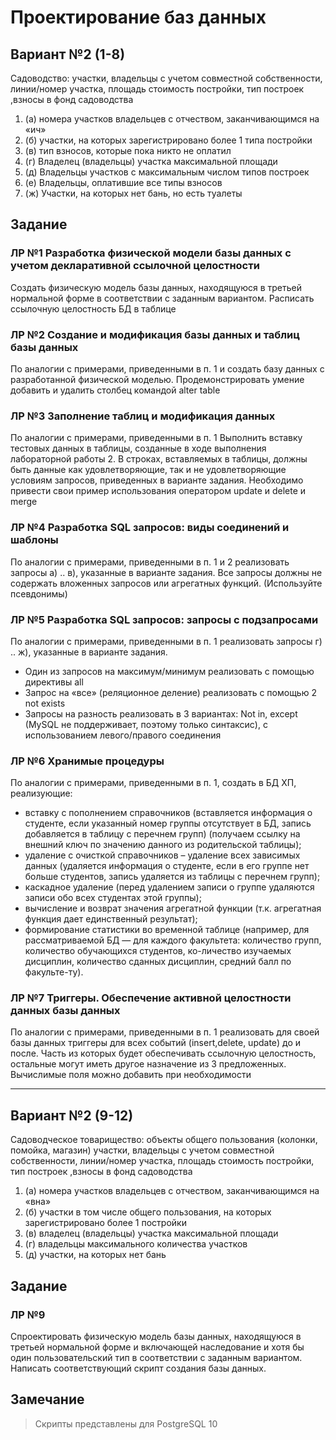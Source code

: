 # Проектирование баз данных

## Вариант №2 (1-8)

Садоводство: участки, владельцы с учетом совместной собственности, линии/номер участка,
площадь стоимость постройки, тип построек ,взносы в фонд садоводства

1. (a) номера участков владельцев с отчеством, заканчивающимся на «ич»
2. (б) участки, на которых зарегистрировано более 1 типа постройки
3. (в) тип взносов, которые пока никто не оплатил
4. (г) Владелец (владельцы) участка максимальной площади
5. (д) Владельцы участков с максимальным числом типов построек
6. (е) Владельцы, оплатившие все типы взносов
7. (ж) Участки, на которых нет бань, но есть туалеты

## Задание

### ЛР №1 Разработка физической модели базы данных с учетом декларативной ссылочной целостности

Создать физическую модель базы данных, находящуюся в третьей нормальной форме в
соответствии с заданным вариантом. Расписать ссылочную целостность БД в таблице

### ЛР №2 Создание и модификация базы данных и таблиц базы данных

По аналогии с примерами, приведенными в п. 1 и создать базу данных с разработанной
физической моделью. Продемонстрировать умение добавить и удалить столбец командой alter table

### ЛР №3 Заполнение таблиц и модификация данных

По аналогии с примерами, приведенными в п. 1 Выполнить вставку тестовых данных в
таблицы, созданные в ходе выполнения лабораторной работы 2. В строках, вставляемых в таблицы,
должны быть данные как удовлетворяющие, так и не удовлетворяющие условиям запросов,
приведенных в варианте задания. Необходимо привести свои пример использования оператором update
и delete и merge

### ЛР №4 Разработка SQL запросов: виды соединений и шаблоны

По аналогии с примерами, приведенными в п. 1 и 2 реализовать запросы а) .. в), указанные в
варианте задания. Все запросы должны не содержать вложенных запросов или агрегатных функций.
(Используйте псевдонимы)

### ЛР №5 Разработка SQL запросов: запросы с подзапросами

По аналогии с примерами, приведенными в п. 1 реализовать запросы г) .. ж), указанные в
варианте задания.

* Один из запросов на максимум/минимум реализовать с помощью директивы all
* Запрос на «все» (реляционное деление) реализовать с помощью 2 not exists
* Запросы на разность реализовать в 3 вариантах: Not in, except (MySQL не поддерживает,
поэтому только синтаксис), с использованием левого/правого соединения

### ЛР №6 Хранимые процедуры

По аналогии с примерами, приведенными в п. 1, создать в БД ХП, реализующие:
- вставку с пополнением справочников (вставляется информация о студенте, если указанный номер
группы отсутствует в БД, запись добавляется в таблицу с перечнем групп) (получаем ссылку на
внешний ключ по значению данного из родительской таблицы);
- удаление с очисткой справочников – удаление всех зависимых данных (удаляется информация о
студенте, если в его группе нет больше студентов, запись удаляется из таблицы с перечнем групп);
- каскадное удаление (перед удалением записи о группе удаляются записи обо всех студентах этой
группы);
- вычисление и возврат значения агрегатной функции (т.к. агрегатная функция дает единственный
результат);
- формирование статистики во временной таблице (например, для рассматриваемой БД — для
каждого факультета: количество групп, количество обучающихся студентов, ко-личество изучаемых
дисциплин, количество сданных дисциплин, средний балл по факульте-ту).

### ЛР №7 Триггеры. Обеспечение активной целостности данных базы данных

По аналогии с примерами, приведенными в п. 1 реализовать для своей базы данных триггеры
для всех событий (insert,delete, update) до и после. Часть из которых будет обеспечивать ссылочную
целостность, остальные могут иметь другое назначение из 3 предложенных. Вычислимые поля
можно добавить при необходимости

---

## Вариант №2 (9-12)

Садоводческое товарищество: объекты общего пользования (колонки, помойка, магазин)
участки, владельцы с учетом совместной собственности, линии/номер участка, площадь
стоимость постройки, тип построек ,взносы в фонд садоводства

1. (а) номера участков владельцев с отчеством, заканчивающимся на «вна»
2. (б) участки в том числе общего пользования, на которых зарегистрировано более 1 постройки
3. (в) владелец (владельцы) участка максимальной площади
4. (г) владельцы максимального количества участков
5. (д) участки, на которых нет бань

## Задание

### ЛР №9

Спроектировать физическую модель базы данных, находящуюся в третьей нормальной форме
и включающей наследование и хотя бы один пользовательский тип в соответствии с заданным
вариантом. Написать соответствующий скрипт создания базы данных.




## Замечание

> Скрипты представлены для PostgreSQL 10
